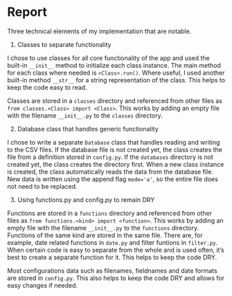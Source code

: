 # Report

Three technical elements of my implementation that are notable.

1. Classes to separate functionality

I chose to use classes for all core functionality of the app and used the built-in `__init__` method to initialize each class instance. The main method for each class where needed is `<Class>.run()`. Where useful, I used another built-in method `__str__` for a string representation of the class. This helps to keep the code easy to read.

Classes are stored in a `classes` directory and referenced from other files as `from classes.<Class> import <Class>`. This works by adding an empty file with the filename `__init__.py` to the `classes` directory.

2. Database class that handles generic functionality

I chose to write a separate `Database` class that handles reading and writing to the CSV files. If the database file is not created yet, the class creates the file from a definition stored in `config.py`. If the `databases` directory is not created yet, the class creates the directory first. When a new class instance is created, the class automatically reads the data from the database file. New data is written using the append flag `mode='a'`, so the entire file does not need to be replaced.

3. Using functions.py and config.py to remain DRY

Functions are stored in a `functions` directory and referenced from other files as `from functions.<kind> import <function>`. This works by adding an empty file with the filename `__init__.py` to the `functions` directory. Functions of the same kind are stored in the same file. There are, for example, date related functions in `date.py` and filter funtions in `filter.py`. When certain code is easy to separate from the whole and is used often, it’s best to create a separate function for it. This helps to keep the code DRY.

Most configurations data such as filenames, fieldnames and date formats are stored in `config.py`. This also helps to keep the code DRY and allows for easy changes if needed.
